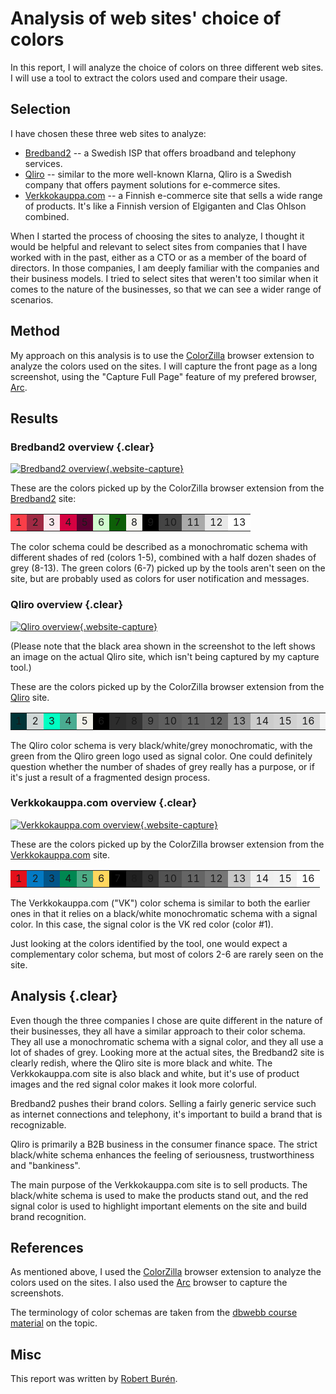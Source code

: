 # Analysis of web sites' choice of colors

In this report, I will analyze the choice of colors on three different web sites. I will use a tool to extract the colors used and compare their usage.

## Selection

I have chosen these three web sites to analyze:
* [Bredband2](https://bredband2.se/) -- a Swedish ISP that offers broadband and telephony services.
* [Qliro](https://www.qliro.com/) -- similar to the more well-known Klarna, Qliro is a Swedish company that offers payment solutions for e-commerce sites.
* [Verkkokauppa.com](https://www.verkkokauppa.com/) -- a Finnish e-commerce site that sells a wide range of products. It's like a Finnish version of Elgiganten and Clas Ohlson combined.

When I started the process of choosing the sites to analyze, I thought it would be helpful and relevant to select sites from companies that I have worked with in the past, either as a CTO or as a member of the board of directors. In those companies, I am deeply familiar with the companies and their business models. I tried to select sites that weren't too similar when it comes to the nature of the businesses, so that we can see a wider range of scenarios.

## Method

My approach on this analysis is to use the [ColorZilla](https://www.colorzilla.com/) browser extension to analyze the colors used on the sites. I will capture the front page as a long screenshot, using the "Capture Full Page" feature of my prefered browser, [Arc](https://arc.net/).

## Results

### Bredband2 overview {.clear}

[![Bredband2 overview](../image/kmom04/bredband2.png){.website-capture}](../image/kmom04/bredband2.png)

These are the colors picked up by the ColorZilla browser extension from the [Bredband2](https://bredband2.se/) site:

<table class="coloruse"><tr>
<td style="background-color: #F93E48" class="white">1</td>
<td style="background-color: #9F2943" class="white">2</td>
<td style="background-color: #FCE9EE">3</td>
<td style="background-color: #D50141">4</td>
<td style="background-color: #590030" class="white">5</td>
<td style="background-color: #D2FBD0">6</td>
<td style="background-color: #0D5F07" class="white">7</td>
<td style="background-color: #F7F7F0">8</td>
<td style="background-color: #000000" class="white">9</td>
<td style="background-color: #444444" class="white">10</td>
<td style="background-color: #AAAAAA">11</td>
<td style="background-color: #E8E8E8">12</td>
<td style="background-color: #FFFFFF">13</td>
</tr></table>

The color schema could be described as a monochromatic schema with different shades of red (colors 1-5), combined with a half dozen shades of grey (8-13). The green colors (6-7) picked up by the tools aren't seen on the site, but are probably used as colors for user notification and messages. 

### Qliro overview {.clear}

[![Qliro overview](../image/kmom04/qliro.png){.website-capture}](../image/kmom04/qliro.png)

(Please note that the black area shown in the screenshot to the left shows an image on the actual Qliro site, which isn't being captured by my capture tool.)

These are the colors picked up by the ColorZilla browser extension from the [Qliro](https://www.qliro.com/) site.

<table class="coloruse"><tr>
<td style="background-color: #003437" class="white">1</td>
<td style="background-color: #CFD7D6">2</td>
<td style="background-color: #00FFC2">3</td>
<td style="background-color: #4AAC91" class="white">4</td>
<td style="background-color: #F4F3EB">5</td>
<td style="background-color: #000000" class="white">6</td>
<td style="background-color: #2D2D2D" class="white">7</td>
<td style="background-color: #333333" class="white">8</td>
<td style="background-color: #565656" class="white">9</td>
<td style="background-color: #5F5F5F" class="white">10</td>
<td style="background-color: #666666" class="white">11</td>
<td style="background-color: #696969" class="white">12</td>
<td style="background-color: #999999" class="white">13</td>
<td style="background-color: #CCCCCC">14</td>
<td style="background-color: #D1D1D1">15</td>
<td style="background-color: #D8D8D8">16</td>
<td style="background-color: #F5F5F5">17</td>
<td style="background-color: #FFFFFF">18</td>
</tr></table>

The Qliro color schema is very black/white/grey monochromatic, with the green from the Qliro green logo used as signal color. One could definitely question whether the number of shades of grey really has a purpose, or if it's just a result of a fragmented design process.

### Verkkokauppa.com overview {.clear}

[![Verkkokauppa.com overview](../image/kmom04/verkkokauppa_com.png){.website-capture}](../image/kmom04/verkkokauppa_com.png)

These are the colors picked up by the ColorZilla browser extension from the [Verkkokauppa.com](https://www.verkkokauppa.com/) site.

<table class="coloruse"><tr>
<td style="background-color: #E3101B" class="white">1</td>
<td style="background-color: #037AC4" class="white">2</td>
<td style="background-color: #025589" class="white">3</td>
<td style="background-color: #008751" class="white">4</td>
<td style="background-color: #4DAB85" class="white">5</td>
<td style="background-color: #FFD65D">6</td>
<td style="background-color: #000000" class="white">7</td>
<td style="background-color: #212121" class="white">8</td>
<td style="background-color: #333333" class="white">9</td>
<td style="background-color: #525252" class="white">10</td>
<td style="background-color: #656565" class="white">11</td>
<td style="background-color: #767676" class="white">12</td>
<td style="background-color: #C8C8C8">13</td>
<td style="background-color: #EFEFEF">14</td>
<td style="background-color: #F1F1F1">15</td>
<td style="background-color: #FFFFFF">16</td>
</tr></table>

The Verkkokauppa.com ("VK") color schema is similar to both the earlier ones in that it relies on a black/white monochromatic schema with a signal color. In this case, the signal color is the VK red color (color #1).

Just looking at the colors identified by the tool, one would expect a complementary color schema, but most of colors 2-6 are rarely seen on the site.

## Analysis {.clear}

Even though the three companies I chose are quite different in the nature of their businesses, they all have a similar approach to their color schema. They all use a monochromatic schema with a signal color, and they all use a lot of shades of grey. Looking more at the actual sites, the Bredband2 site is clearly redish, where the Qliro site is more black and white. The Verkkokauppa.com site is also black and white, but it's use of product images and the red signal color makes it look more colorful.

Bredband2 pushes their brand colors. Selling a fairly generic service such as internet connections and telephony, it's important to build a brand that is recognizable. 

Qliro is primarily a B2B business in the consumer finance space. The strict black/white schema enhances the feeling of seriousness, trustworthiness and "bankiness".

The main purpose of the Verkkokauppa.com site is to sell products. The black/white schema is used to make the products stand out, and the red signal color is used to highlight important elements on the site and build brand recognition.


## References

As mentioned above, I used the [ColorZilla](https://www.colorzilla.com/) browser extension to analyze the colors used on the sites. I also used the [Arc](https://arc.net/) browser to capture the screenshots.

The terminology of color schemas are taken from the [dbwebb course material](https://dbwebb.se/guide/design-med-html5-och-css3/farg) on the topic.

## Misc

This report was written by [Robert Burén](../).
